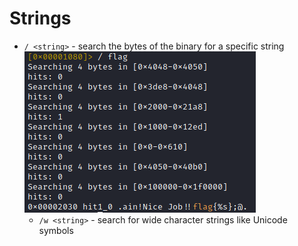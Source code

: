 # Strings
- `/ <string>` - search the bytes of the binary for a specific string
	![](Resources/Images/search-bytes-basic.png)
	- `/w <string>` - search for wide character strings like Unicode symbols